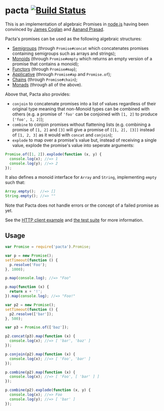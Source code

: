 # pacta [![Build Status](https://travis-ci.org/mudge/pacta.png?branch=master)](https://travis-ci.org/mudge/pacta)

This is an implementation of algebraic Promises in
[node.js](http://nodejs.org) having been convinced by [James
Coglan](http://blog.jcoglan.com/2013/03/30/callbacks-are-imperative-promises-are-functional-nodes-biggest-missed-opportunity/)
and [Aanand Prasad](http://aanandprasad.com/articles/negronis/).

Pacta's promises can be used as the following algebraic structures:

* [Semigroups](https://github.com/puffnfresh/fantasy-land#semigroup) (through
  `Promise#concat` which concatenates promises containing semigroups such as
  arrays and strings);
* [Monoids](https://github.com/puffnfresh/fantasy-land#monoid) (through
  `Promise#empty` which returns an empty version of a promise that contains a
  monoid);
* [Functors](https://github.com/puffnfresh/fantasy-land#functor) (through
  `Promise#map`);
* [Applicative](https://github.com/puffnfresh/fantasy-land#applicative)
  (through `Promise#ap` and `Promise.of`);
* [Chains](https://github.com/puffnfresh/fantasy-land#chain) (through `Promise#chain`);
* [Monads](https://github.com/puffnfresh/fantasy-land#monad) (through all of
  the above).

Above that, Pacta also provides:

* `conjoin` to concatenate promises into a list of values regardless of their
  original type meaning that non-Monoid types can be combined with others
  (e.g. a promise of `'foo'` can be conjoined with `[1, 2]` to produce
  `['foo', 1, 2]`);
* `combine` to conjoin promises without flattening lists (e.g. combining a
  promise of `[1, 2]` and `[3]` will give a promise of `[[1, 2], [3]]` instead
  of `[1, 2, 3]` as it would with `concat` and `conjoin`);
* `explode` to map over a promise's value but, instead of receiving a single
  value, explode the promise's value into seperate arguments:

```javascript
Promise.of([1, 2]).explode(function (x, y) {
  console.log(x); //=> 1
  console.log(y); //=> 2
});
```

It also defines a monoid interface for `Array` and `String`, implementing
`empty` such that:

```javascript
Array.empty();  //=> []
String.empty(); //=> ""
```

Note that Pacta does not handle errors or the concept of a failed promise as
yet.

See the [HTTP client
example](https://github.com/mudge/pacta/blob/master/example/codenames.js) and
[the test
suite](https://github.com/mudge/pacta/blob/master/test/pacta_test.js) for more
information.

## Usage

```javascript
var Promise = require('pacta').Promise;

var p = new Promise();
setTimeout(function () {
  p.resolve('Foo');
}, 1000);

p.map(console.log); //=> "Foo"

p.map(function (x) {
  return x + '!';
}).map(console.log); //=> "Foo!"

var p2 = new Promise();
setTimeout(function () {
  p2.resolve(['bar']);
}, 500);

var p3 = Promise.of(['baz']);

p2.concat(p3).map(function (x) {
  console.log(x); //=> [ 'bar', 'baz' ]
});

p.conjoin(p2).map(function (x) {
  console.log(x); //=> [ 'Foo', 'bar' ]
});

p.combine(p2).map(function (x) {
  console.log(x); //=> [ 'Foo', [ 'bar' ] ]
});

p.combine(p2).explode(function (x, y) {
  console.log(x); //=> Foo
  console.log(y); //=> [ 'bar' ]
});
```
